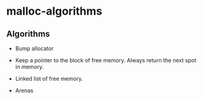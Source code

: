 # malloc-algorithms


## Algorithms
- Bump allocator
- Keep a pointer to the block of free memory. Always return the next spot in memory.

- Linked list of free memory.


- Arenas

<!-- Could test by filling with random bits, then checking that they're all the same. -->
<!-- Could build some testing classes, which take an allocator and return a new allocator. -->
<!-- Then I could just have a method called run allocator which receives an allocator and does a bunch of allocations with it. The performance allocators would collect the data that they want, and likewise for the correctness allocator. -->